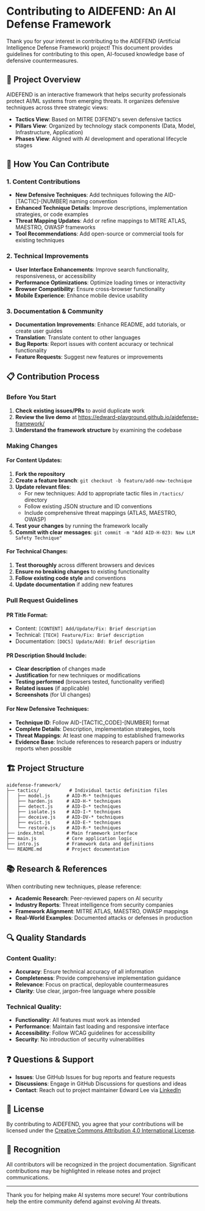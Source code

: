 # Contributing to AIDEFEND: An AI Defense Framework

Thank you for your interest in contributing to the AIDEFEND (Artificial Intelligence Defense Framework) project! This document provides guidelines for contributing to this open, AI-focused knowledge base of defensive countermeasures.

## 🎯 Project Overview

AIDEFEND is an interactive framework that helps security professionals protect AI/ML systems from emerging threats. It organizes defensive techniques across three strategic views:
- **Tactics View**: Based on MITRE D3FEND's seven defensive tactics
- **Pillars View**: Organized by technology stack components (Data, Model, Infrastructure, Application)
- **Phases View**: Aligned with AI development and operational lifecycle stages

## 🤝 How You Can Contribute

### 1. Content Contributions
- **New Defensive Techniques**: Add techniques following the AID-[TACTIC]-[NUMBER] naming convention
- **Enhanced Technique Details**: Improve descriptions, implementation strategies, or code examples
- **Threat Mapping Updates**: Add or refine mappings to MITRE ATLAS, MAESTRO, OWASP frameworks
- **Tool Recommendations**: Add open-source or commercial tools for existing techniques

### 2. Technical Improvements
- **User Interface Enhancements**: Improve search functionality, responsiveness, or accessibility
- **Performance Optimizations**: Optimize loading times or interactivity
- **Browser Compatibility**: Ensure cross-browser functionality
- **Mobile Experience**: Enhance mobile device usability

### 3. Documentation & Community
- **Documentation Improvements**: Enhance README, add tutorials, or create user guides
- **Translation**: Translate content to other languages
- **Bug Reports**: Report issues with content accuracy or technical functionality
- **Feature Requests**: Suggest new features or improvements

## 📋 Contribution Process

### Before You Start
1. **Check existing issues/PRs** to avoid duplicate work
2. **Review the live demo** at https://edward-playground.github.io/aidefense-framework/
3. **Understand the framework structure** by examining the codebase

### Making Changes

#### For Content Updates:
1. **Fork the repository**
2. **Create a feature branch**: `git checkout -b feature/add-new-technique`
3. **Update relevant files**:
   - For new techniques: Add to appropriate tactic files in `/tactics/` directory
   - Follow existing JSON structure and ID conventions
   - Include comprehensive threat mappings (ATLAS, MAESTRO, OWASP)
4. **Test your changes** by running the framework locally
5. **Commit with clear messages**: `git commit -m "Add AID-H-023: New LLM Safety Technique"`

#### For Technical Changes:
1. **Test thoroughly** across different browsers and devices
2. **Ensure no breaking changes** to existing functionality
3. **Follow existing code style** and conventions
4. **Update documentation** if adding new features

### Pull Request Guidelines

#### PR Title Format:
- Content: `[CONTENT] Add/Update/Fix: Brief description`
- Technical: `[TECH] Feature/Fix: Brief description`
- Documentation: `[DOCS] Update/Add: Brief description`

#### PR Description Should Include:
- **Clear description** of changes made
- **Justification** for new techniques or modifications
- **Testing performed** (browsers tested, functionality verified)
- **Related issues** (if applicable)
- **Screenshots** (for UI changes)

#### For New Defensive Techniques:
- **Technique ID**: Follow AID-[TACTIC_CODE]-[NUMBER] format
- **Complete Details**: Description, implementation strategies, tools
- **Threat Mappings**: At least one mapping to established frameworks
- **Evidence Base**: Include references to research papers or industry reports when possible

## 🏗️ Project Structure

```
aidefense-framework/
├── tactics/           # Individual tactic definition files
│   ├── model.js      # AID-M-* techniques
│   ├── harden.js     # AID-H-* techniques
│   ├── detect.js     # AID-D-* techniques
│   ├── isolate.js    # AID-I-* techniques
│   ├── deceive.js    # AID-DV-* techniques
│   ├── evict.js      # AID-E-* techniques
│   └── restore.js    # AID-R-* techniques
├── index.html        # Main framework interface
├── main.js           # Core application logic
├── intro.js          # Framework data and definitions
└── README.md         # Project documentation
```

## 📚 Research & References

When contributing new techniques, please reference:
- **Academic Research**: Peer-reviewed papers on AI security
- **Industry Reports**: Threat intelligence from security companies
- **Framework Alignment**: MITRE ATLAS, MAESTRO, OWASP mappings
- **Real-World Examples**: Documented attacks or defenses in production

## 🔍 Quality Standards

### Content Quality:
- **Accuracy**: Ensure technical accuracy of all information
- **Completeness**: Provide comprehensive implementation guidance
- **Relevance**: Focus on practical, deployable countermeasures
- **Clarity**: Use clear, jargon-free language where possible

### Technical Quality:
- **Functionality**: All features must work as intended
- **Performance**: Maintain fast loading and responsive interface
- **Accessibility**: Follow WCAG guidelines for accessibility
- **Security**: No introduction of security vulnerabilities

## ❓ Questions & Support

- **Issues**: Use GitHub Issues for bug reports and feature requests
- **Discussions**: Engage in GitHub Discussions for questions and ideas
- **Contact**: Reach out to project maintainer Edward Lee via [LinkedIn](https://www.linkedin.com/in/go-edwardlee/)

## 📄 License

By contributing to AIDEFEND, you agree that your contributions will be licensed under the [Creative Commons Attribution 4.0 International License](https://creativecommons.org/licenses/by/4.0/).

## 🙏 Recognition

All contributors will be recognized in the project documentation. Significant contributions may be highlighted in release notes and project communications.

---

Thank you for helping make AI systems more secure! Your contributions help the entire community defend against evolving AI threats.
